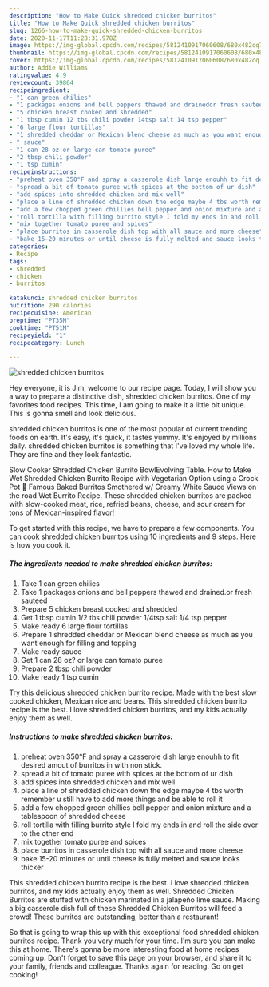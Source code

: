 ```yaml
---
description: "How to Make Quick shredded chicken burritos"
title: "How to Make Quick shredded chicken burritos"
slug: 1266-how-to-make-quick-shredded-chicken-burritos
date: 2020-11-17T11:28:31.978Z
image: https://img-global.cpcdn.com/recipes/5812410917060608/680x482cq70/shredded-chicken-burritos-recipe-main-photo.jpg
thumbnail: https://img-global.cpcdn.com/recipes/5812410917060608/680x482cq70/shredded-chicken-burritos-recipe-main-photo.jpg
cover: https://img-global.cpcdn.com/recipes/5812410917060608/680x482cq70/shredded-chicken-burritos-recipe-main-photo.jpg
author: Addie Williams
ratingvalue: 4.9
reviewcount: 39864
recipeingredient:
- "1 can green chilies"
- "1 packages onions and bell peppers thawed and drainedor fresh sauteed"
- "5 chicken breast cooked and shredded"
- "1 tbsp cumin 12 tbs chili powder 14tsp salt 14 tsp pepper"
- "6 large flour tortillas"
- "1 shredded cheddar or Mexican blend cheese as much as you want enough for filling and topping"
- " sauce"
- "1 can 28 oz or large can tomato puree"
- "2 tbsp chili powder"
- "1 tsp cumin"
recipeinstructions:
- "preheat oven 350°F and spray a casserole dish large enouhh to fit desired amout of burritos in with non stick."
- "spread a bit of tomato puree with spices at the bottom of ur dish"
- "add spices into shredded chicken and mix well"
- "place a line of shredded chicken down the edge maybe 4 tbs worth remember u still have to add more things and be able to roll it"
- "add a few chopped green chillies bell pepper and onion mixture and a tablespoon of shredded cheese"
- "roll tortilla with filling burrito style I fold my ends in and roll the side over to the other end"
- "mix together tomato puree and spices"
- "place burritos in casserole dish top with all sauce and more cheese"
- "bake 15-20 minutes or until cheese is fully melted and sauce looks thicker"
categories:
- Recipe
tags:
- shredded
- chicken
- burritos

katakunci: shredded chicken burritos 
nutrition: 290 calories
recipecuisine: American
preptime: "PT35M"
cooktime: "PT51M"
recipeyield: "1"
recipecategory: Lunch

---
```



![shredded chicken burritos](https://img-global.cpcdn.com/recipes/5812410917060608/680x482cq70/shredded-chicken-burritos-recipe-main-photo.jpg)

Hey everyone, it is Jim, welcome to our recipe page. Today, I will show you a way to prepare a distinctive dish, shredded chicken burritos. One of my favorites food recipes. This time, I am going to make it a little bit unique. This is gonna smell and look delicious.

shredded chicken burritos is one of the most popular of current trending foods on earth. It's easy, it's quick, it tastes yummy. It's enjoyed by millions daily. shredded chicken burritos is something that I've loved my whole life. They are fine and they look fantastic.

Slow Cooker Shredded Chicken Burrito BowlEvolving Table. How to Make Wet Shredded Chicken Burrito Recipe with Vegetarian Option using a Crock Pot 💎 Famous Baked Burritos Smothered w/ Creamy White Sauce Views on the road Wet Burrito Recipe. These shredded chicken burritos are packed with slow-cooked meat, rice, refried beans, cheese, and sour cream for tons of Mexican-inspired flavor!


To get started with this recipe, we have to prepare a few components. You can cook shredded chicken burritos using 10 ingredients and 9 steps. Here is how you cook it.

<!--inarticleads1-->

##### The ingredients needed to make shredded chicken burritos:

1. Take 1 can green chilies
1. Take 1 packages onions and bell peppers thawed and drained.or fresh sauteed
1. Prepare 5 chicken breast cooked and shredded
1. Get 1 tbsp cumin 1/2 tbs chili powder 1/4tsp salt 1/4 tsp pepper
1. Make ready 6 large flour tortillas
1. Prepare 1 shredded cheddar or Mexican blend cheese as much as you want enough for filling and topping
1. Make ready  sauce
1. Get 1 can 28 oz? or large can tomato puree
1. Prepare 2 tbsp chili powder
1. Make ready 1 tsp cumin


Try this delicious shredded chicken burrito recipe. Made with the best slow cooked chicken, Mexican rice and beans. This shredded chicken burrito recipe is the best. I love shredded chicken burritos, and my kids actually enjoy them as well. 

<!--inarticleads2-->

##### Instructions to make shredded chicken burritos:

1. preheat oven 350°F and spray a casserole dish large enouhh to fit desired amout of burritos in with non stick.
1. spread a bit of tomato puree with spices at the bottom of ur dish
1. add spices into shredded chicken and mix well
1. place a line of shredded chicken down the edge maybe 4 tbs worth remember u still have to add more things and be able to roll it
1. add a few chopped green chillies bell pepper and onion mixture and a tablespoon of shredded cheese
1. roll tortilla with filling burrito style I fold my ends in and roll the side over to the other end
1. mix together tomato puree and spices
1. place burritos in casserole dish top with all sauce and more cheese
1. bake 15-20 minutes or until cheese is fully melted and sauce looks thicker


This shredded chicken burrito recipe is the best. I love shredded chicken burritos, and my kids actually enjoy them as well. Shredded Chicken Burritos are stuffed with chicken marinated in a jalapeño lime sauce. Making a big casserole dish full of these Shredded Chicken Burritos will feed a crowd! These burritos are outstanding, better than a restaurant! 

So that is going to wrap this up with this exceptional food shredded chicken burritos recipe. Thank you very much for your time. I'm sure you can make this at home. There's gonna be more interesting food at home recipes coming up. Don't forget to save this page on your browser, and share it to your family, friends and colleague. Thanks again for reading. Go on get cooking!
